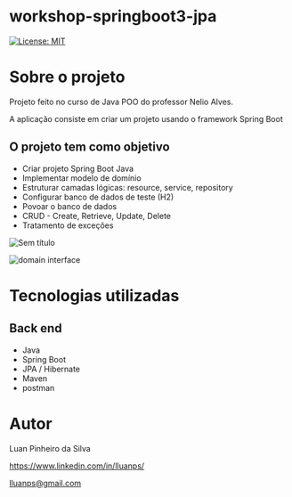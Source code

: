 # workshop-springboot3-jpa

[![License: MIT](https://img.shields.io/badge/License-MIT-yellow.svg)](https://github.com/lluanps/workshop-springboot3-jpa/blob/main/LICENSE)


# Sobre o projeto


Projeto feito no curso de Java POO do professor Nelio Alves.

A aplicação consiste em criar um projeto usando o framework Spring Boot

## O projeto tem como objetivo

* Criar projeto Spring Boot Java
* Implementar modelo de domínio
* Estruturar camadas lógicas: resource, service, repository
* Configurar banco de dados de teste (H2)
* Povoar o banco de dados
* CRUD - Create, Retrieve, Update, Delete
* Tratamento de exceções 

![Sem título](https://user-images.githubusercontent.com/112667015/208173782-856860b5-1014-40ba-b981-dcc9ca3c4f73.png)

![domain interface](https://user-images.githubusercontent.com/112667015/208174071-b62fff96-906b-4437-bfe8-791765ec1702.png)




# Tecnologias utilizadas
## Back end
- Java
- Spring Boot
- JPA / Hibernate
- Maven
- postman

# Autor

Luan Pinheiro da Silva

https://www.linkedin.com/in/lluanps/

lluanps@gmail.com

